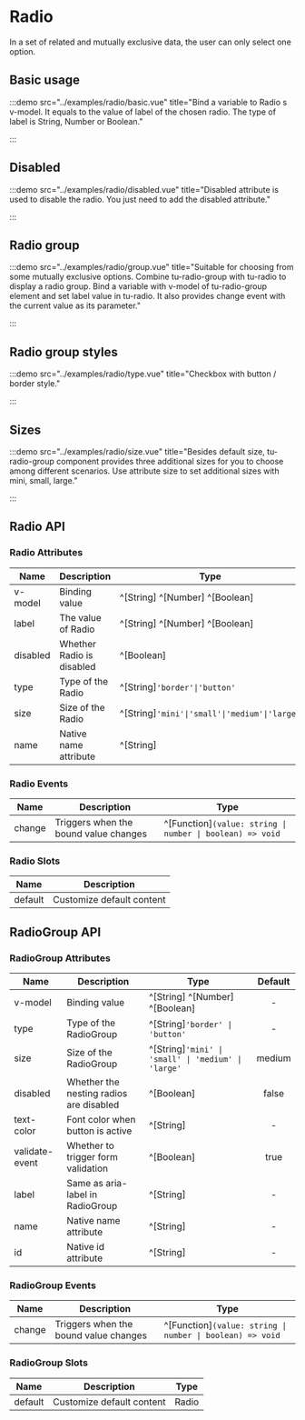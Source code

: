 # Radio

In a set of related and mutually exclusive data, the user can only select one option.

## Basic usage

:::demo src="../examples/radio/basic.vue" title="Bind a variable to Radio s v-model. It equals to the value of label of the chosen radio. The type of label is String, Number or Boolean."

:::

## Disabled

:::demo src="../examples/radio/disabled.vue" title="Disabled attribute is used to disable the radio. You just need to add the disabled attribute."

:::

## Radio group

:::demo src="../examples/radio/group.vue" title="Suitable for choosing from some mutually exclusive options. Combine tu-radio-group with tu-radio to display a radio group. Bind a variable with v-model of tu-radio-group element and set label value in tu-radio. It also provides change event with the current value as its parameter."

:::

## Radio group styles

:::demo src="../examples/radio/type.vue" title="Checkbox with button / border style."

:::

## Sizes

:::demo src="../examples/radio/size.vue" title="Besides default size, tu-radio-group component provides three additional sizes for you to choose among different scenarios. Use attribute size to set additional sizes with mini, small, large."

:::

## Radio API

### Radio Attributes

| Name | Description | Type | Default |
| --------- | ---- | ---- | :----: |
| v-model | Binding value | ^[String] ^[Number] ^[Boolean] | - |
| label | The value of Radio | ^[String] ^[Number] ^[Boolean] | - |
| disabled | Whether Radio is disabled | ^[Boolean] | false |
| type | Type of the Radio | ^[String]`'border'\|'button'`| - |
| size | Size of the Radio | ^[String]`'mini'\|'small'\|'medium'\|'large'` | medium |
| name | Native name attribute | ^[String] | - |

### Radio Events

| Name | Description | Type |
| ------ | ---- | ---- |
| change | Triggers when the bound value changes | ^[Function]`(value: string \| number \| boolean) => void` |

### Radio Slots

| Name | Description |
| ------ | ---- |
| default | Customize default content |

## RadioGroup API

### RadioGroup Attributes

| Name | Description | Type | Default |
| --------- | ---- | ---- | :----: |
| v-model | Binding value | ^[String] ^[Number] ^[Boolean] | - |
| type | Type of the RadioGroup | ^[String]`'border' \| 'button'`| - |
| size | Size of the RadioGroup | ^[String]`'mini' \| 'small' \| 'medium' \| 'large'` | medium |
| disabled | Whether the nesting radios are disabled | ^[Boolean] | false |
| text-color | Font color when button is active | ^[String]  | - |
| validate-event | Whether to trigger form validation | ^[Boolean] | true |
| label | Same as aria-label in RadioGroup | ^[String] | - |
| name | Native name attribute | ^[String] | - |
| id | Native id attribute | ^[String] | - |

### RadioGroup Events

| Name | Description | Type |
| ------ | ---- | ---- |
| change | Triggers when the bound value changes | ^[Function]`(value: string \| number \| boolean) => void` |

### RadioGroup Slots

| Name | Description | Type |
| ------ | ---- | ---- |
| default | Customize default content | Radio |
